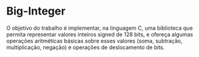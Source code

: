 # Big-Integer
O objetivo do trabalho é implementar, na linguagem C, uma biblioteca que permita representar valores inteiros signed de 128 bits, e ofereça algumas operações aritméticas básicas sobre esses valores (soma, subtração, multiplicação, negação) e operações de deslocamento de bits.
